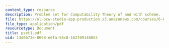 ```yaml
---
content_type: resource
description: Problem set for Computability Theory of and with scheme.
file: https://ol-ocw-studio-app-production.s3.amazonaws.com/courses/6-844-computability-theory-of-and-with-scheme-spring-2003/13d6b73e8698e6fa56c8162f09146853_pset1.pdf
file_type: application/pdf
resourcetype: Document
title: pset1.pdf
uid: 13d6b73e-8698-e6fa-56c8-162f09146853
---
```

